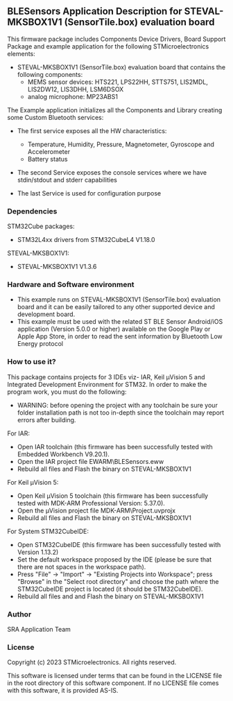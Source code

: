 ## <b>BLESensors Application Description for STEVAL-MKSBOX1V1 (SensorTile.box) evaluation board</b>

This firmware package includes Components Device Drivers, Board Support Package and example application for the following STMicroelectronics elements:

 - STEVAL-MKSBOX1V1 (SensorTile.box) evaluation board that contains the following components:
	- MEMS sensor devices: HTS221, LPS22HH, STTS751, LIS2MDL, LIS2DW12, LIS3DHH, LSM6DSOX
	- analog microphone: MP23ABS1
 
The Example application initializes all the Components and Library creating some Custom Bluetooth services:

 - The first service exposes all the HW characteristics:
    - Temperature, Humidity, Pressure, Magnetometer, Gyroscope and Accelerometer
    - Battery status
	
 - The second Service exposes the console services where we have stdin/stdout and stderr capabilities
 - The last Service is used for configuration purpose

### <b>Dependencies</b>

STM32Cube packages:

  - STM32L4xx drivers from STM32CubeL4 V1.18.0
  
STEVAL-MKSBOX1V1:

  - STEVAL-MKSBOX1V1 V1.3.6

### <b>Hardware and Software environment</b>

- This example runs on STEVAL-MKSBOX1V1 (SensorTile.box) evaluation board and it can be easily tailored to any other supported device and development board.
- This example must be used with the related ST BLE Sensor Android/iOS application (Version 5.0.0 or higher) available on the Google Play or Apple App Store, in order to read the sent information by Bluetooth Low Energy protocol

### <b>How to use it?</b>

This package contains projects for 3 IDEs viz- IAR, Keil µVision 5 and Integrated Development Environment for STM32.
In order to make the  program work, you must do the following:

 - WARNING: before opening the project with any toolchain be sure your folder
   installation path is not too in-depth since the toolchain may report errors
   after building.

For IAR:

 - Open IAR toolchain (this firmware has been successfully tested with Embedded Workbench V9.20.1).
 - Open the IAR project file EWARM\BLESensors.eww
 - Rebuild all files and Flash the binary on STEVAL-MKSBOX1V1

For Keil µVision 5:

 - Open Keil µVision 5 toolchain (this firmware has been successfully tested with MDK-ARM Professional Version: 5.37.0).
 - Open the µVision project file MDK-ARM\Project.uvprojx
 - Rebuild all files and Flash the binary on STEVAL-MKSBOX1V1
		
For System STM32CubeIDE:

 - Open STM32CubeIDE (this firmware has been successfully tested with Version 1.13.2)
 - Set the default workspace proposed by the IDE (please be sure that there are not spaces in the workspace path).
 - Press "File" -> "Import" -> "Existing Projects into Workspace"; press "Browse" in the "Select root directory" and choose the path where the STM32CubeIDE project is located (it should be STM32CubeIDE\). 
 - Rebuild all files and and Flash the binary on STEVAL-MKSBOX1V1
   
### <b>Author</b>

SRA Application Team

### <b>License</b>

Copyright (c) 2023 STMicroelectronics.
All rights reserved.

This software is licensed under terms that can be found in the LICENSE file
in the root directory of this software component.
If no LICENSE file comes with this software, it is provided AS-IS.
